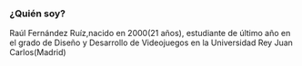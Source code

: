 ### ¿Quién soy?
Raúl Fernández Ruíz,nacido en 2000(21 años), estudiante de último año en el grado de Diseño y Desarrollo de Videojuegos en la Universidad Rey Juan Carlos(Madrid)


